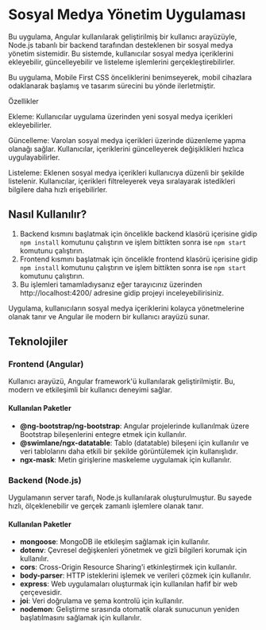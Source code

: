 # Sosyal Medya Yönetim Uygulaması

Bu uygulama, Angular kullanılarak geliştirilmiş bir kullanıcı arayüzüyle, Node.js tabanlı bir backend tarafından desteklenen bir sosyal medya yönetim sistemidir. 
Bu sistemde, kullanıcılar sosyal medya içeriklerini ekleyebilir, güncelleyebilir ve listeleme işlemlerini gerçekleştirebilirler.

Bu uygulama, Mobile First CSS önceliklerini benimseyerek, mobil cihazlara odaklanarak başlamış ve tasarım sürecini bu yönde ilerletmiştir.

Özellikler

Ekleme: Kullanıcılar uygulama üzerinden yeni sosyal medya içerikleri ekleyebilirler.

Güncelleme: Varolan sosyal medya içerikleri üzerinde düzenleme yapma olanağı sağlar. Kullanıcılar, içeriklerini güncelleyerek değişiklikleri hızlıca uygulayabilirler.

Listeleme: Eklenen sosyal medya içerikleri kullanıcıya düzenli bir şekilde listelenir. Kullanıcılar, içerikleri filtreleyerek veya sıralayarak istedikleri bilgilere daha hızlı erişebilirler.


## Nasıl Kullanılır?

1. Backend kısmını başlatmak için öncelikle backend klasörü içerisine gidip  `npm install` komutunu çalıştırın ve işlem bittikten sonra ise  `npm start` komutunu çalıştırın.
2. Frontend kısmını başlatmak için öncelikle frontend klasörü içerisine gidip `npm install` komutunu çalıştırın ve işlem bittikten sonra ise  `npm start` komutunu çalıştırın.
3. Bu işlemleri tamamladıysanız eğer tarayıcınız üzerinden http://localhost:4200/ adresine gidip projeyi inceleyebilirisiniz.

Uygulama, kullanıcıların sosyal medya içeriklerini kolayca yönetmelerine olanak tanır ve Angular ile modern bir kullanıcı arayüzü sunar.

## Teknolojiler

### Frontend (Angular)

Kullanıcı arayüzü, Angular framework'ü kullanılarak geliştirilmiştir. Bu, modern ve etkileşimli bir kullanıcı deneyimi sağlar.

#### Kullanılan Paketler

- **@ng-bootstrap/ng-bootstrap**: Angular projelerinde kullanılmak üzere Bootstrap bileşenlerini entegre etmek için kullanılır.
- **@swimlane/ngx-datatable**: Tablo (datatable) bileşeni için kullanılır ve veri tablolarını daha etkili bir şekilde görüntülemek için kullanışlıdır.
- **ngx-mask**: Metin girişlerine maskeleme uygulamak için kullanılır.

### Backend (Node.js)

Uygulamanın server tarafı, Node.js kullanılarak oluşturulmuştur. Bu sayede hızlı, ölçeklenebilir ve gerçek zamanlı işlemlere olanak tanır.

#### Kullanılan Paketler

- **mongoose**: MongoDB ile etkileşim sağlamak için kullanılır.
- **dotenv**: Çevresel değişkenleri yönetmek ve gizli bilgileri korumak için kullanılır.
- **cors**: Cross-Origin Resource Sharing'i etkinleştirmek için kullanılır.
- **body-parser**: HTTP isteklerini işlemek ve verileri çözmek için kullanılır.
- **express**: Web uygulamaları oluşturmak için kullanılan hafif bir web çerçevesidir.
- **joi**: Veri doğrulama ve şema kontrolü için kullanılır.
- **nodemon**: Geliştirme sırasında otomatik olarak sunucunun yeniden başlatılmasını sağlamak için kullanılır.



